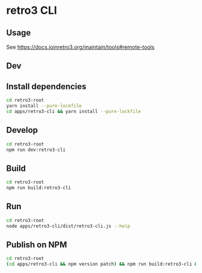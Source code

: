 # retro3 CLI

## Usage

See https://docs.joinretro3.org/maintain/tools#remote-tools

## Dev

## Install dependencies

```bash
cd retro3-root
yarn install --pure-lockfile
cd apps/retro3-cli && yarn install --pure-lockfile
```

## Develop

```bash
cd retro3-root
npm run dev:retro3-cli
```

## Build

```bash
cd retro3-root
npm run build:retro3-cli
```

## Run

```bash
cd retro3-root
node apps/retro3-cli/dist/retro3-cli.js --help
```

## Publish on NPM

```bash
cd retro3-root
(cd apps/retro3-cli && npm version patch) && npm run build:retro3-cli && (cd apps/retro3-cli && npm publish --access=public)
```
